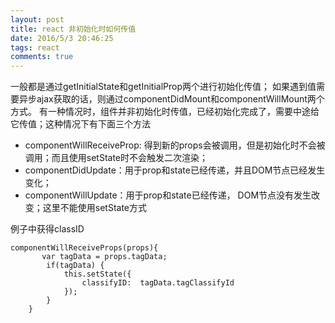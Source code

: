 ```yaml
---
layout: post
title: react 非初始化时如何传值
date: 2016/5/3 20:46:25
tags: react 
comments: true
---
```


一般都是通过getInitialState和getInitialProp两个进行初始化传值； 如果遇到值需要异步ajax获取的话，则通过componentDidMount和componentWillMount两个方式。 有一种情况时，组件并非初始化时传值，已经初始化完成了，需要中途给它传值；这种情况下有下面三个方法

* componentWillReceiveProp: 得到新的props会被调用，但是初始化时不会被调用；而且使用setState时不会触发二次渲染；
* componentDidUpdate：用于prop和state已经传递，并且DOM节点已经发生变化；
* componentWillUpdate：用于prop和state已经传递， DOM节点没有发生改变；这里不能使用setState方式

例子中获得classID

```
componentWillReceiveProps(props){
       var tagData = props.tagData;
        if(tagData) {
            this.setState({
                classifyID:  tagData.tagClassifyId
            });
        }
    }
```
<!-- more -->